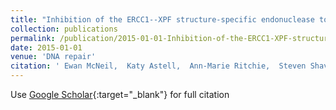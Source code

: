 ```yaml
---
title: "Inhibition of the ERCC1--XPF structure-specific endonuclease to overcome cancer chemoresistance"
collection: publications
permalink: /publication/2015-01-01-Inhibition-of-the-ERCC1-XPF-structure-specific-endonuclease-to-overcome-cancer-chemoresistance
date: 2015-01-01
venue: 'DNA repair'
citation: ' Ewan McNeil,  Katy Astell,  Ann-Marie Ritchie,  Steven Shave,  Douglas Houston,  Preeti Bakrania,  Hayley Jones,  Puneet Khurana,  Claire Wallace,  Tim Chapman,  Martin Wear,  Malcolm Walkinshaw,  Barbara Saxty,  David Melton, &quot;Inhibition of the ERCC1--XPF structure-specific endonuclease to overcome cancer chemoresistance.&quot; DNA repair, 2015.'
---
```

Use [Google Scholar](https://scholar.google.com/scholar?q=Inhibition+of+the+ERCC1++XPF+structure+specific+endonuclease+to+overcome+cancer+chemoresistance){:target="_blank"} for full citation